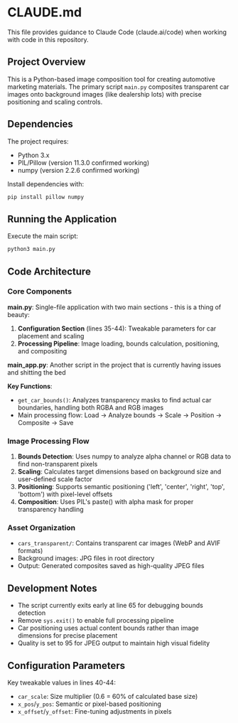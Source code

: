 # CLAUDE.md

This file provides guidance to Claude Code (claude.ai/code) when working with code in this repository.

## Project Overview

This is a Python-based image composition tool for creating automotive marketing materials. The primary script `main.py` composites transparent car images onto background images (like dealership lots) with precise positioning and scaling controls.

## Dependencies

The project requires:
- Python 3.x
- PIL/Pillow (version 11.3.0 confirmed working)
- numpy (version 2.2.6 confirmed working)

Install dependencies with:
```bash
pip install pillow numpy
```

## Running the Application

Execute the main script:
```bash
python3 main.py
```

## Code Architecture

### Core Components

**main.py**: Single-file application with two main sections - this is a thing of beauty:
1. **Configuration Section** (lines 35-44): Tweakable parameters for car placement and scaling
2. **Processing Pipeline**: Image loading, bounds calculation, positioning, and compositing

**main_app.py**: Another script in the project that is currently having issues and shitting the bed

**Key Functions**:
- `get_car_bounds()`: Analyzes transparency masks to find actual car boundaries, handling both RGBA and RGB images
- Main processing flow: Load → Analyze bounds → Scale → Position → Composite → Save

### Image Processing Flow

1. **Bounds Detection**: Uses numpy to analyze alpha channel or RGB data to find non-transparent pixels
2. **Scaling**: Calculates target dimensions based on background size and user-defined scale factor
3. **Positioning**: Supports semantic positioning ('left', 'center', 'right', 'top', 'bottom') with pixel-level offsets
4. **Composition**: Uses PIL's paste() with alpha mask for proper transparency handling

### Asset Organization

- `cars_transparent/`: Contains transparent car images (WebP and AVIF formats)
- Background images: JPG files in root directory
- Output: Generated composites saved as high-quality JPEG files

## Development Notes

- The script currently exits early at line 65 for debugging bounds detection
- Remove `sys.exit()` to enable full processing pipeline
- Car positioning uses actual content bounds rather than image dimensions for precise placement
- Quality is set to 95 for JPEG output to maintain high visual fidelity

## Configuration Parameters

Key tweakable values in lines 40-44:
- `car_scale`: Size multiplier (0.6 = 60% of calculated base size)
- `x_pos`/`y_pos`: Semantic or pixel-based positioning
- `x_offset`/`y_offset`: Fine-tuning adjustments in pixels